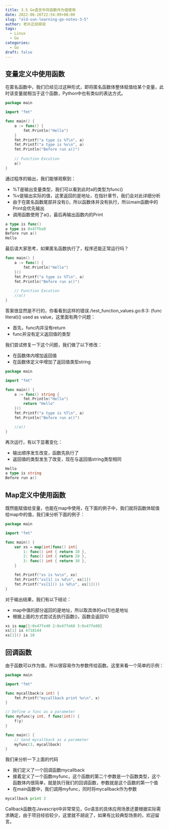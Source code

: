 ```yaml
---
title: 3.5 Go语言中将函数作为值使用
date: 2022-06-26T22:54:09+08:00
slug: "old-sun-learning-go-notes-3-5"
author: 老孙正经胡说
tags:
  - Linux
  - Go
categories:
  - Go
draft: false
---
```


## 变量定义中使用函数

在匿名函数中，我们已经见过这种形式，即将匿名函数体整体赋值给某个变量，此时该变量就相当于这个函数，Python中也有类似的表达方式。

```go
package main

import "fmt"

func main() {
	a := func() {
		fmt.Println("Hello")
	}
    fmt.Printf("a type is %T\n", a)
    fmt.Printf("a type is %v\n", a)    
    fmt.Println("Before run a()")
    
    // Function Excution
	a()
}
```

通过程序的输出，我们能够观察到：

- %T是输出变量类型，我们可以看到此时a的类型为func()
- %v是输出实际的值，这里返回的是地址，在指针章节，我们会对此详细分析
- 由于在匿名函数尾部并没有()，所以函数体并没有执行，所以main函数中的Print会优先输出
- 调用函数使用了a()，最后再输出函数内的Print

```go
a type is func()
a type is 0x47fba0
Before run a()
Hello
```

最后请大家思考，如果匿名函数执行了，程序还能正常运行吗？

```go
func main() {
    a := func() {
        fmt.Println("Hello")
    }()
    fmt.Printf("a type is %T\n", a)
    fmt.Println("Before run a()")
    
    // Function Excution
    //a()
}
```

答案很显然是不行的，你看看到这样的错误./test_function_values.go:8:3: (func literal)() used as value，这里面有两个问题：

- 首先，func内并没有return
- func并没有定义返回值的类型

我们尝试修复一下这个问题，我们做了以下修改：

- 在函数体内增加返回值
- 在函数体定义中增加了返回值类型string

```go
package main

import "fmt"

func main() {
	a := func() string {
		fmt.Println("Hello")
        return "Hello"
	}()
    fmt.Printf("a type is %T\n", a)
    fmt.Println("Before run a()")

	//a()
}
```

再次运行，有以下显著变化：

- 输出顺序发生改变，函数先执行了
- 返回值的类型发生了改变，现在与返回值string类型相同

```go
Hello
a type is string
Before run a()
```

## Map定义中使用函数

既然能赋值给变量，也能在map中使用，在下面的例子中，我们就将函数体赋值给map中的值，我们来分析下面的例子：

```go
package main

import "fmt"

func main() {
    var xs = map[int]func() int{
        1: func() int { return 10 },
        2: func() int { return 20 },
        3: func() int { return 30 },
    }

    fmt.Printf("xs is %v\n", xs)
    fmt.Printf("xs[1] is %d\n", xs[1])
    fmt.Printf("xs[1]() is %d\n", xs[1]())
}
```

对于输出结果，我们有以下结论：

- map中值的部分返回的是地址，所以取具体的xs[1]也是地址
- 根据上面的方式尝试去执行函数()，函数会返回10

```go
xs is map[1:0x47fe40 2:0x47fe60 3:0x47fe80]
xs[1] is 4718144
xs[1]() is 10
```

## 回调函数

由于函数可以作为值，所以很容易作为参数传给函数。这里来看一个简单的示例：

```go
package main

import "fmt"

func mycallback(x int) {
    fmt.Printf("mycallback print %v\n", x)
}

// Define a func as a parameter
func myfunc(y int, f func(int)) {
    f(y)
}

func main() {
    // Send mycallback as a parameter
    myfunc(3, mycallback)
}
```

我们来分析一下上面的代码

- 我们定义了一个回调函数mycallback
- 接着定义了一个函数myfunc，这个函数的第二个参数是一个函数类型，这个函数体内很简单，就是执行我们的回调函数，参数就是这个函数的第一个值
- 在main函数中，我们调用myfunc，同时将mycallback作为参数

```go
mycallback print 3
```

Callback函数在Javascript中非常常见，Go语言的具体应用场景还要根据实际需求确定，由于项目经验较少，这里就不胡说了，如果有比较典型场景的，欢迎留言。